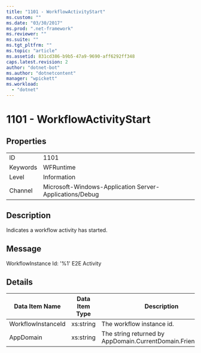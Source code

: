```yaml
---
title: "1101 - WorkflowActivityStart"
ms.custom: ""
ms.date: "03/30/2017"
ms.prod: ".net-framework"
ms.reviewer: ""
ms.suite: ""
ms.tgt_pltfrm: ""
ms.topic: "article"
ms.assetid: 831cd386-b9b5-47a9-9690-aff6292ff348
caps.latest.revision: 2
author: "dotnet-bot"
ms.author: "dotnetcontent"
manager: "wpickett"
ms.workload: 
  - "dotnet"
---
```

# 1101 - WorkflowActivityStart
## Properties  
  
|||  
|-|-|  
|ID|1101|  
|Keywords|WFRuntime|  
|Level|Information|  
|Channel|Microsoft-Windows-Application Server-Applications/Debug|  
  
## Description  
 Indicates a workflow activity has started.  
  
## Message  
 WorkflowInstance Id: '%1' E2E Activity  
  
## Details  
  
|Data Item Name|Data Item Type|Description|  
|--------------------|--------------------|-----------------|  
|WorkflowInstanceId|xs:string|The workflow instance id.|  
|AppDomain|xs:string|The string returned by AppDomain.CurrentDomain.FriendlyName.|
